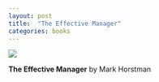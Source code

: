 ```yaml
---
layout: post
title:  "The Effective Manager"
categories: books
---
```

<a target="_blank"  href="https://www.amazon.com/gp/product/1119244609/ref=as_li_tl?ie=UTF8&camp=1789&creative=9325&creativeASIN=1119244609&linkCode=as2&tag=42models-20&linkId=0807cb2d07515fe60af1a074beb89f90"><img border="0" src="//ws-na.amazon-adsystem.com/widgets/q?_encoding=UTF8&MarketPlace=US&ASIN=1119244609&ServiceVersion=20070822&ID=AsinImage&WS=1&Format=_SL160_&tag=42models-20" ></a><img src="//ir-na.amazon-adsystem.com/e/ir?t=42models-20&l=am2&o=1&a=1119244609" width="1" height="1" border="0" alt="" style="border:none !important; margin:0px !important;" />

**The Effective Manager** by Mark Horstman